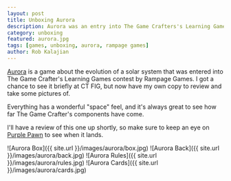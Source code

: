 ```yaml
---
layout: post
title: Unboxing Aurora
description: Aurora was an entry into The Game Crafters's Learning Game contest. Let's see what's inside.
category: unboxing
featured: aurora.jpg
tags: [games, unboxing, aurora, rampage games]
author: Rob Kalajian
---
```


[Aurora](https://www.thegamecrafter.com/games/aurora1) is a game about the evolution of a solar system that was entered into The Game Crafter's Learning Games contest by Rampage Games. I got a chance to see it briefly at CT FIG, but now have my own copy to review and take some pictures of.

Everything has a wonderful "space" feel, and it's always great to see how far The Game Crafter's components have come.

I'll have a review of this one up shortly, so make sure to keep an eye on [Purple Pawn](http://purplepawn.com) to see when it lands.


![Aurora Box]({{ site.url }}/images/aurora/box.jpg)
![Aurora Back]({{ site.url }}/images/aurora/back.jpg)
![Aurora Rules]({{ site.url }}/images/aurora/rules.jpg)
![Aurora Cards]({{ site.url }}/images/aurora/cards.jpg)
